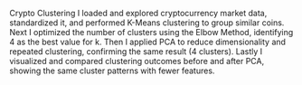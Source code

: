 Crypto Clustering
I loaded and explored cryptocurrency market data, standardized it, and performed K-Means clustering to group similar coins. 
Next I optimized the number of clusters using the Elbow Method, identifying 4 as the best value for k. 
Then I applied PCA to reduce dimensionality and repeated clustering, confirming the same result (4 clusters). 
Lastly I visualized and compared clustering outcomes before and after PCA, showing the same cluster patterns with fewer features.
